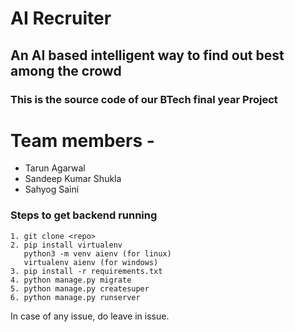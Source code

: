 # AI Recruiter
## An AI based intelligent way to find out best among the crowd
### This is the source code of our BTech final year Project
# Team members - 
  * Tarun Agarwal
  * Sandeep Kumar Shukla
  * Sahyog Saini
  
 ### Steps to get backend running
 ```
 1. git clone <repo>
 2. pip install virtualenv
    python3 -m venv aienv (for linux)
    virtualenv aienv (for windows)
 3. pip install -r requirements.txt
 4. python manage.py migrate
 5. python manage.py createsuper
 6. python manage.py runserver
```
In case of any issue, do leave in issue.
